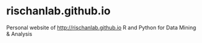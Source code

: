 # rischanlab.github.io
Personal website of http://rischanlab.github.io 
R and Python for Data Mining & Analysis

